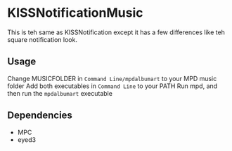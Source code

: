 # KISSNotificationMusic
This is teh same as KISSNotification except it has a few differences like teh square notification look.

## Usage
Change MUSICFOLDER in ```Command Line/mpdalbumart``` to your MPD music folder
Add both executables in ```Command Line``` to your PATH
Run mpd, and then run the ```mpdalbumart``` executable

## Dependencies
* MPC
* eyed3
